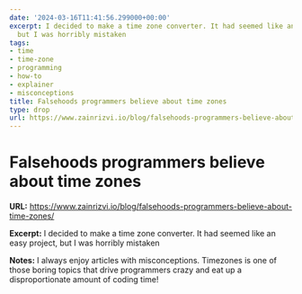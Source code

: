 ```yaml
---
date: '2024-03-16T11:41:56.299000+00:00'
excerpt: I decided to make a time zone converter. It had seemed like an easy project,
  but I was horribly mistaken
tags:
- time
- time-zone
- programming
- how-to
- explainer
- misconceptions
title: Falsehoods programmers believe about time zones
type: drop
url: https://www.zainrizvi.io/blog/falsehoods-programmers-believe-about-time-zones/
---
```


# Falsehoods programmers believe about time zones

**URL:** https://www.zainrizvi.io/blog/falsehoods-programmers-believe-about-time-zones/

**Excerpt:** I decided to make a time zone converter. It had seemed like an easy project, but I was horribly mistaken

**Notes:**
I always enjoy articles with misconceptions. Timezones is one of those boring topics that drive programmers crazy and eat up a disproportionate amount of coding time!

